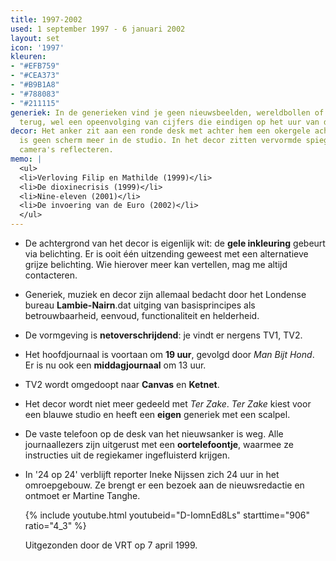 ```yaml
---
title: 1997-2002
used: 1 september 1997 - 6 januari 2002
layout: set
icon: '1997'
kleuren:
- "#EFB759"
- "#CEA373"
- "#B9B1A8"
- "#788083"
- "#211115"
generiek: In de generieken vind je geen nieuwsbeelden, wereldbollen of andere franjes
  terug, wel een opeenvolging van cijfers die eindigen op het uur van de nieuwsuitzending.
decor: Het anker zit aan een ronde desk met achter hem een okergele achtergrond. Er
  is geen scherm meer in de studio. In het decor zitten vervormde spiegels die de
  camera's reflecteren.
memo: |
  <ul>
  <li>Verloving Filip en Mathilde (1999)</li>
  <li>De dioxinecrisis (1999)</li>
  <li>Nine-eleven (2001)</li>
  <li>De invoering van de Euro (2002)</li>
  </ul>
---
```


* De achtergrond van het decor is eigenlijk wit: de **gele inkleuring** gebeurt via belichting. Er is ooit één uitzending geweest met een alternatieve grijze belichting. Wie hierover meer kan vertellen, mag me altijd contacteren.

* Generiek, muziek en decor zijn allemaal bedacht door het Londense bureau **Lambie-Nairn**.dat uitging van basisprincipes als betrouwbaarheid, eenvoud, functionaliteit en helderheid.

* De vormgeving is **netoverschrijdend**: je vindt er nergens TV1, TV2.

* Het hoofdjournaal is voortaan om **19 uur**, gevolgd door <cite>Man Bijt Hond</cite>. Er is nu ook een **middagjournaal** om 13 uur.

* TV2 wordt omgedoopt naar **Canvas** en **Ketnet**.

* Het decor wordt niet meer gedeeld met <cite>Ter Zake</cite>. <cite>Ter Zake</cite> kiest voor een blauwe studio en heeft een **eigen** generiek met een scalpel.

* De vaste telefoon op de desk van het nieuwsanker is weg. Alle journaallezers zijn uitgerust met een **oortelefoontje**, waarmee ze instructies uit de regiekamer ingefluisterd krijgen.

* In '24 op 24' verblijft reporter Ineke Nijssen zich 24 uur in het omroepgebouw. Ze brengt er een bezoek aan de nieuwsredactie en ontmoet er Martine Tanghe.

  {% include youtube.html youtubeid="D-IomnEd8Ls" starttime="906" ratio="4_3" %}

  Uitgezonden door de VRT op 7 april 1999.

